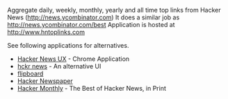Aggregate daily, weekly, monthly, yearly and all time top links from Hacker News (http://news.ycombinator.com)
It does a similar job as http://news.ycombinator.com/best
Application is hosted at http://www.hntoplinks.com

See following applications for alternatives.
<ul>
    <li><a href="https://chrome.google.com/webstore/detail/hacker-news-ux/chngbdmhgakoomomnnhfapkpbalpmhid" target="_blank">Hacker News UX</a> - Chrome Application</li>
    <li><a href="http://hckrnews.com/" target="_blank">hckr news</a> - An alternative UI</li>
    <li><a href="http://www.flipboard.com/" target="_blank">flipboard</a></li>
    <li><a href="http://hacker-newspaper.gilesb.com/" target="_blank">Hacker Newspaper</a></li>
    <li><a href="http://hackermonthly.com/" target="_blank">Hacker Monthly</a> - The Best of Hacker News, in Print</li>
</ul>